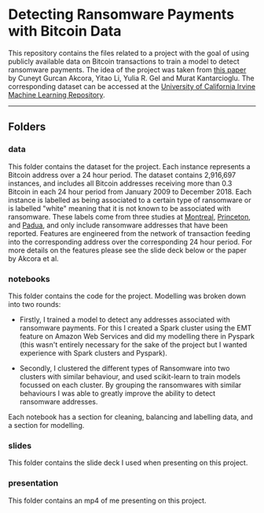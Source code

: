 # Detecting Ransomware Payments with Bitcoin Data
This repository contains the files related to a project with the goal of using publicly available data on Bitcoin transactions to train a model to detect ransomware payments. The idea of the project was taken from [this paper](https://arxiv.org/abs/1906.07852) by Cuneyt Gurcan Akcora, Yitao Li, Yulia R. Gel and Murat Kantarcioglu. The corresponding dataset can be accessed at the [University of California Irvine Machine Learning Repository](https://archive.ics.uci.edu/ml/datasets/BitcoinHeistRansomwareAddressDataset).

---
## Folders
### data
This folder contains the dataset for the project. Each instance represents a Bitcoin address over a 24 hour period. The dataset contains 2,916,697 instances, and includes all Bitcoin addresses receiving more than 0.3 Bitcoin in each 24 hour period from January 2009 to December 2018. Each instance is labelled as being associated to a certain type of ransomware or is labelled "white" meaning that it is not known to be associated with ransomware. These labels come from three studies at [Montreal](https://arxiv.org/pdf/1804.01341.pdf), [Princeton](https://nyuscholars.nyu.edu/en/publications/tracking-ransomware-end-to-end), and [Padua](https://arxiv.org/pdf/1804.04080.pdf), and only include ransomware addresses that have been reported. Features are engineered from the network of transaction feeding into the corresponding address over the corresponding 24 hour period. For more details on the features please see the slide deck below or the paper by Akcora et al.


### notebooks
This folder contains the code for the project. Modelling was broken down into two rounds:

- Firstly, I trained a model to detect any addresses associated with ransomware payments. For this I created a Spark cluster using the EMT feature on Amazon Web Services and did my modelling there in Pyspark (this wasn't entirely necessary for the sake of the project but I wanted experience with Spark clusters and Pyspark). 

- Secondly, I clustered the different types of Ransomware into two clusters with similar behaviour, and used scikit-learn to train models focussed on each cluster. By grouping the ransomwares with similar behaviours I was able to greatly improve the ability to detect ransomware addresses.

Each notebook has a section for cleaning, balancing and labelling data, and a section for modelling.


### slides
This folder contains the slide deck I used when presenting on this project.


### presentation
This folder contains an mp4 of me presenting on this project.
